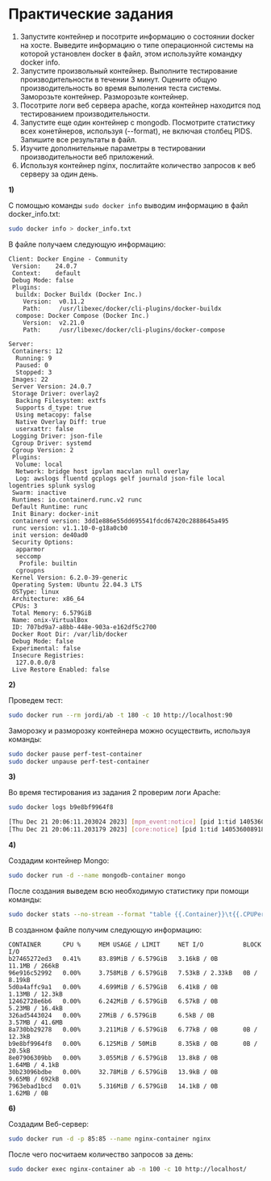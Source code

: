 # Практические задания

1. Запустите контейнер и посотрите информацию о состоянии docker на хосте. Выведите информацию о типе операционной системы на которой установлен docker в файл, этом используйте командку docker info.
2. Запустите произвольный контейнер. Выполните тестирование производительности в течении 3 минут. Оцените общую производительность во время выполения теста системы. Заморозьте контейнер. Разморозьте контейнер.
3. Посотрите логи веб сервера apache, когда контейнер находится под тестированием производительности.
4. Запустите еще один контейнер с mongodb. Посмотрите статистику всех конетйнеров, используя (--format), не включая столбец PIDS. Запишите все результаты в файл.
5. Изучите дополнительные параметры в тестировании производительности веб приложений.
6. Используя контейнер nginx, послитайте количество запросов к веб серверу за один день.

**1)**

С помощью команды `sudo docker info` выводим информацию в файл docker_info.txt:

```sh
sudo docker info > docker_info.txt
```

В файле получаем следующую информацию:

```
Client: Docker Engine - Community
 Version:    24.0.7
 Context:    default
 Debug Mode: false
 Plugins:
  buildx: Docker Buildx (Docker Inc.)
    Version:  v0.11.2
    Path:     /usr/libexec/docker/cli-plugins/docker-buildx
  compose: Docker Compose (Docker Inc.)
    Version:  v2.21.0
    Path:     /usr/libexec/docker/cli-plugins/docker-compose

Server:
 Containers: 12
  Running: 9
  Paused: 0
  Stopped: 3
 Images: 22
 Server Version: 24.0.7
 Storage Driver: overlay2
  Backing Filesystem: extfs
  Supports d_type: true
  Using metacopy: false
  Native Overlay Diff: true
  userxattr: false
 Logging Driver: json-file
 Cgroup Driver: systemd
 Cgroup Version: 2
 Plugins:
  Volume: local
  Network: bridge host ipvlan macvlan null overlay
  Log: awslogs fluentd gcplogs gelf journald json-file local logentries splunk syslog
 Swarm: inactive
 Runtimes: io.containerd.runc.v2 runc
 Default Runtime: runc
 Init Binary: docker-init
 containerd version: 3dd1e886e55dd695541fdcd67420c2888645a495
 runc version: v1.1.10-0-g18a0cb0
 init version: de40ad0
 Security Options:
  apparmor
  seccomp
   Profile: builtin
  cgroupns
 Kernel Version: 6.2.0-39-generic
 Operating System: Ubuntu 22.04.3 LTS
 OSType: linux
 Architecture: x86_64
 CPUs: 3
 Total Memory: 6.579GiB
 Name: onix-VirtualBox
 ID: 707bd9a7-a8bb-448e-903a-e162df5c2700
 Docker Root Dir: /var/lib/docker
 Debug Mode: false
 Experimental: false
 Insecure Registries:
  127.0.0.0/8
 Live Restore Enabled: false
```

**2)**

Проведем тест:

```sh
sudo docker run --rm jordi/ab -t 180 -c 10 http://localhost:90
```

Заморозку и разморозку контейнера можно осуществить, используя команды:

```sh
sudo docker pause perf-test-container
sudo docker unpause perf-test-container
```

**3)**

Во время тестирования из задания 2 проверим логи Apache:

```sh
sudo docker logs b9e8bf9964f8

[Thu Dec 21 20:06:11.203024 2023] [mpm_event:notice] [pid 1:tid 140536008918912] AH00489: Apache/2.4.58 (Unix) configured -- resuming normal operations
[Thu Dec 21 20:06:11.203179 2023] [core:notice] [pid 1:tid 140536008918912] AH00094: Command line: 'httpd -D FOREGROUND'
```

**4)**

Создадим контейнер Mongo:

```sh
sudo docker run -d --name mongodb-container mongo
```

После создания выведем всю необходимую статистику при помощи команды:

```sh
sudo docker stats --no-stream --format "table {{.Container}}\t{{.CPUPerc}}\t{{.MemUsage}}\t{{.NetIO}}\t{{.BlockIO}}" $(sudo docker ps -q) | grep -v "PIDS" > container_stats.txt
```

В созданном файле получим следующую информацию:

```
CONTAINER      CPU %     MEM USAGE / LIMIT     NET I/O           BLOCK I/O
b27465272ed3   0.41%     83.89MiB / 6.579GiB   3.16kB / 0B       11.1MB / 266kB
96e916c52992   0.00%     3.758MiB / 6.579GiB   7.53kB / 2.33kB   0B / 8.19kB
5d0a4affc9a1   0.00%     4.699MiB / 6.579GiB   6.41kB / 0B       1.13MB / 12.3kB
12462728e6b6   0.00%     6.242MiB / 6.579GiB   6.57kB / 0B       5.23MB / 16.4kB
326ad5443024   0.00%     27MiB / 6.579GiB      6.5kB / 0B        3.57MB / 41.6MB
8a730bb29278   0.00%     3.211MiB / 6.579GiB   6.77kB / 0B       0B / 12.3kB
b9e8bf9964f8   0.00%     6.125MiB / 50MiB      8.35kB / 0B       0B / 20.5kB
8e07906309bb   0.00%     3.055MiB / 6.579GiB   13.8kB / 0B       1.64MB / 4.1kB
30b23096bdbe   0.00%     32.78MiB / 6.579GiB   13.9kB / 0B       9.65MB / 692kB
7963ebad1bcd   0.01%     5.316MiB / 6.579GiB   14.1kB / 0B       1.62MB / 0B
```

**6)**

Создадим Веб-сервер:

```sh
sudo docker run -d -p 85:85 --name nginx-container nginx
```

После чего посчитаем количество запросов за день:

```sh
sudo docker exec nginx-container ab -n 100 -c 10 http://localhost/
```
